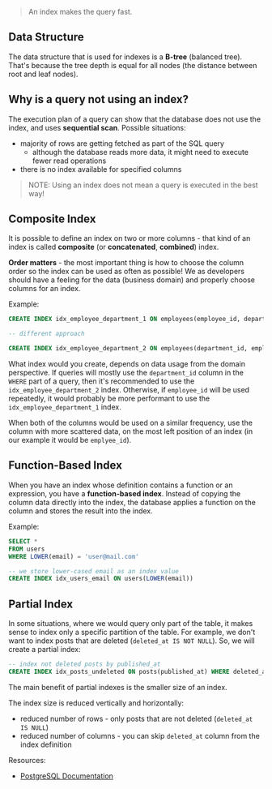 > An index makes the query fast.

## Data Structure

The data structure that is used for indexes is a **B-tree** (balanced tree). That's because the tree depth is equal for all nodes (the distance between root and leaf nodes).

## Why is a query not using an index?

The execution plan of a query can show that the database does not use the index, and uses **sequential scan**.
Possible situations:

  * majority of rows are getting fetched as part of the SQL query
    * although the database reads more data, it might need to execute fewer read operations
  * there is no index available for specified columns

> NOTE: Using an index does not mean a query is executed in the best way!


## Composite Index

It is possible to define an index on two or more columns - that kind of an index is called **composite** (or **concatenated**, **combined**) index.

**Order matters** - the most important thing is how to choose the column order so the index can be used as often as possible! We as developers should have a feeling for the data (business domain) and properly choose columns for an index.

Example:

```sql
CREATE INDEX idx_employee_department_1 ON employees(employee_id, department_id);

-- different approach

CREATE INDEX idx_employee_department_2 ON employees(department_id, employee_id);
```

What index would you create, depends on data usage from the domain perspective. If queries will mostly use the `department_id` column in the `WHERE` part of a query, then it's recommended to use the `idx_employee_department_2` index. Otherwise, if `employee_id` will be used repeatedly, it would probably be more performant to use the `idx_employee_department_1` index.

When both of the columns would be used on a similar frequency, use the column with more scattered data, on the most left position of an index (in our example it would be `emplyee_id`).


## Function-Based Index

When you have an index whose definition contains a function or an expression, you have a **function-based index**.
Instead of copying the column data directly into the index, the database applies a function on the column and stores the result into the index.

Example:

```sql
SELECT *
FROM users
WHERE LOWER(email) = 'user@mail.com'

-- we store lower-cased email as an index value
CREATE INDEX idx_users_email ON users(LOWER(email))
```


## Partial Index

In some situations, where we would query only part of the table, it makes sense to index only a specific partition of the table.
For example, we don't want to index posts that are deleted (`deleted_at IS NOT NULL`). So, we will create a partial index:

```sql
-- index not deleted posts by published_at
CREATE INDEX idx_posts_undeleted ON posts(published_at) WHERE deleted_at IS NULL
```

The main benefit of partial indexes is the smaller size of an index.

The index size is reduced vertically and horizontally:

  * reduced number of rows - only posts that are not deleted (`deleted_at IS NULL`)
  * reduced number of columns - you can skip `deleted_at` column from the index definition

Resources:

  * [PostgreSQL Documentation](https://www.postgresql.org/docs/current/indexes-partial.html)
